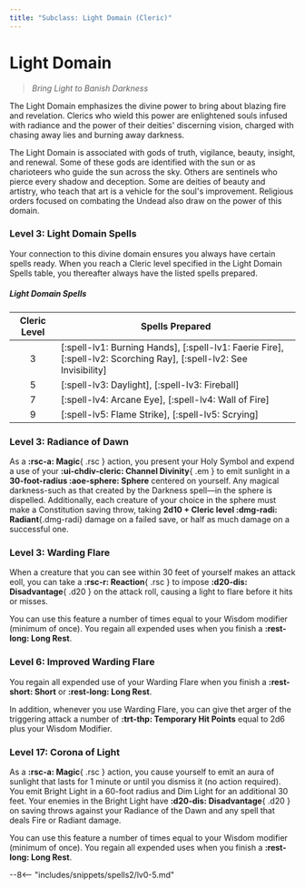 ```yaml
---
title: "Subclass: Light Domain (Cleric)"
---
```


<p style="display:none">
Bring Light to Banish Darkness
</p>

# Light Domain

> *Bring Light to Banish Darkness*

The Light Domain emphasizes the divine power to bring about blazing fire and revelation. Clerics who wield this power are enlightened souls infused with radiance and the power of their deities' discerning vision, charged with chasing away lies and burning away darkness.

The Light Domain is associated with gods of truth, vigilance, beauty, insight, and renewal. Some of these gods are identified with the sun or as charioteers who guide the sun across the sky. Others are sentinels who pierce every shadow and deception. Some are deities of beauty and artistry, who teach that art is a vehicle for the soul's improvement. Religious orders focused on combating the Undead also draw on the power of this domain.

### Level 3: Light Domain Spells

Your connection to this divine domain ensures you always have certain spells ready. When you reach a Cleric level specified in the Light Domain Spells table, you thereafter always have the listed spells prepared. 

##### Light Domain Spells

| Cleric Level | Spells Prepared |
|:-:|---|
| 3 | [:spell-lv1: Burning Hands], [:spell-lv1: Faerie Fire], [:spell-lv2: Scorching Ray], [:spell-lv2: See Invisibility] |
| 5 | [:spell-lv3: Daylight], [:spell-lv3: Fireball] |
| 7 | [:spell-lv4: Arcane Eye], [:spell-lv4: Wall of Fire] |
| 9 | [:spell-lv5: Flame Strike], [:spell-lv5: Scrying] |


### Level 3: Radiance of Dawn

As a **:rsc-a: Magic**{ .rsc } action, you present your Holy Symbol and expend a use of your **:ui-chdiv-cleric: Channel Divinity**{ .em } to emit sunlight in a **30-foot-radius :aoe-sphere: Sphere** centered on yourself. Any magical darkness-such as that created by the Darkness spell—in the sphere is dispelled. Additionally, each creature of your choice in the sphere must make a Constitution saving throw, taking **2d10 + Cleric level :dmg-radi: Radiant**{.dmg-radi} damage on a failed save, or half as much damage on a successful one.

### Level 3: Warding Flare

When a creature that you can see within 30 feet of yourself makes an attack eoll, you can take a **:rsc-r: Reaction**{ .rsc } to impose **:d20-dis: Disadvantage**{ .d20 } on the attack roll, causing a light to flare before it hits or misses.

You can use this feature a number of times equal to your Wisdom modifier (minimum of once). You regain all expended uses when you finish a **:rest-long: Long Rest**.

### Level 6: Improved Warding Flare

You regain all expended use of your Warding Flare when you finish a **:rest-short: Short** or **:rest-long: Long Rest**.

In addition, whenever you use Warding Flare, you can give thet arger of the triggering attack a number of **:trt-thp: Temporary Hit Points** equal to 2d6 plus your Wisdom Modifier.

### Level 17: Corona of Light

As a **:rsc-a: Magic**{ .rsc } action, you cause yourself to emit an aura of sunlight that lasts for 1 minute or until you dismiss it (no action required). You emit Bright Light in a 60-foot radius and Dim Light for an additional 30 feet. Your enemies in the Bright Light have **:d20-dis: Disadvantage**{ .d20 } on saving throws against your Radiance of the Dawn and any spell that deals Fire or Radiant damage.

You can use this feature a number of times equal to your Wisdom modifier (minimum of once). You regain all expended uses when you finish a **:rest-long: Long Rest**.

--8<-- "includes/snippets/spells2/lv0-5.md"